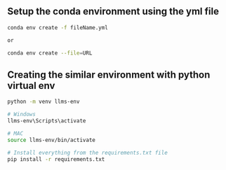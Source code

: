 ## Setup the conda environment using the yml file

```sh
conda env create -f fileName.yml

or

conda env create --file=URL
```

## Creating the similar environment with python virtual env

```sh
python -m venv llms-env

# Windows
llms-env\Scripts\activate

# MAC
source llms-env/bin/activate

# Install everything from the requirements.txt file
pip install -r requirements.txt
```
